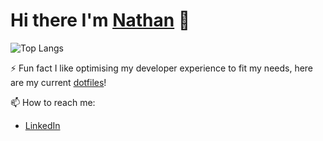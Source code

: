 # Hi there I'm [Nathan](https://nathanberry.co.uk/) 👋

![Top Langs](https://github-readme-stats.vercel.app/api/top-langs/?username=nathanberry97&theme=gruvbox&layout=compact)

⚡ Fun fact I like optimising my developer experience to fit my needs, here are my current
[dotfiles](https://github.com/nathanberry97/dotfiles)!

📫 How to reach me:

- [LinkedIn](https://www.linkedin.com/in/nathan-berry-7b8191115/)

